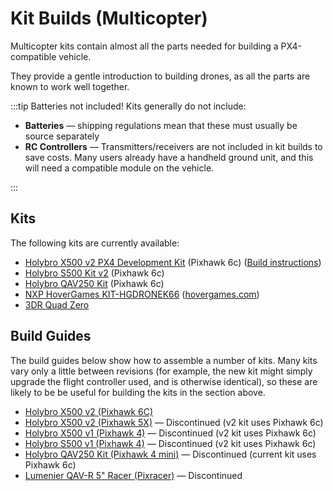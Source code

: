# Kit Builds (Multicopter)

Multicopter kits contain almost all the parts needed for building a PX4-compatible vehicle.

They provide a gentle introduction to building drones, as all the parts are known to work well together.

:::tip
Batteries not included!
Kits generally do not include:

- **Batteries** — shipping regulations mean that these must usually be source separately
- **RC Controllers** — Transmitters/receivers are not included in kit builds to save costs.
  Many users already have a handheld ground unit, and this will need a compatible module on the vehicle.

:::

## Kits

The following kits are currently available:

- [Holybro X500 v2 PX4 Development Kit](https://holybro.com/collections/x500-kits) (Pixhawk 6c) ([Build instructions](../frames_multicopter/holybro_x500v2_pixhawk6c.md))
- [Holybro S500 Kit v2](https://holybro.com/collections/s500/products/s500-v2-development-kit) (Pixhawk 6c)
- [Holybro QAV250 Kit](https://holybro.com/products/qav250-kit) (Pixhawk 6c)
- [NXP HoverGames KIT-HGDRONEK66](https://www.nxp.com/KIT-HGDRONEK66) ([hovergames.com](https://www.hovergames.com/))
- [3DR Quad Zero](https://store.3dr.com/3dr-quad-zero-kit/)

## Build Guides

The build guides below show how to assemble a number of kits.
Many kits vary only a little between revisions (for example, the new kit might simply upgrade the flight controller used, and is otherwise identical), so these are likely to be be useful for building the kits in the section above.

- [Holybro X500 v2 (Pixhawk 6C)](../frames_multicopter/holybro_x500v2_pixhawk6c.md)
- [Holybro X500 v2 (Pixhawk 5X)](../frames_multicopter/holybro_x500V2_pixhawk5x.md) — Discontinued (v2 kit uses Pixhawk 6c)
- [Holybro X500 v1 (Pixhawk 4)](../frames_multicopter/holybro_x500_pixhawk4.md) — Discontinued (v2 kit uses Pixhawk 6c)
- [Holybro S500 v1 (Pixhawk 4)](../frames_multicopter/holybro_s500_v2_pixhawk4.md) — Discontinued (v2 kit uses Pixhawk 6c)
- [Holybro QAV250 Kit (Pixhawk 4 mini)](../frames_multicopter/holybro_qav250_pixhawk4_mini.md) — Discontinued (current kit uses Pixhawk 6c)
- [Lumenier QAV-R 5" Racer (Pixracer)](../frames_multicopter/qav_r_5_kiss_esc_racer.md) — Discontinued
